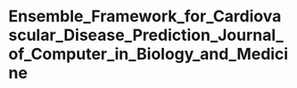 # Ensemble_Framework_for_Cardiovascular_Disease_Prediction_Journal_of_Computer_in_Biology_and_Medicine